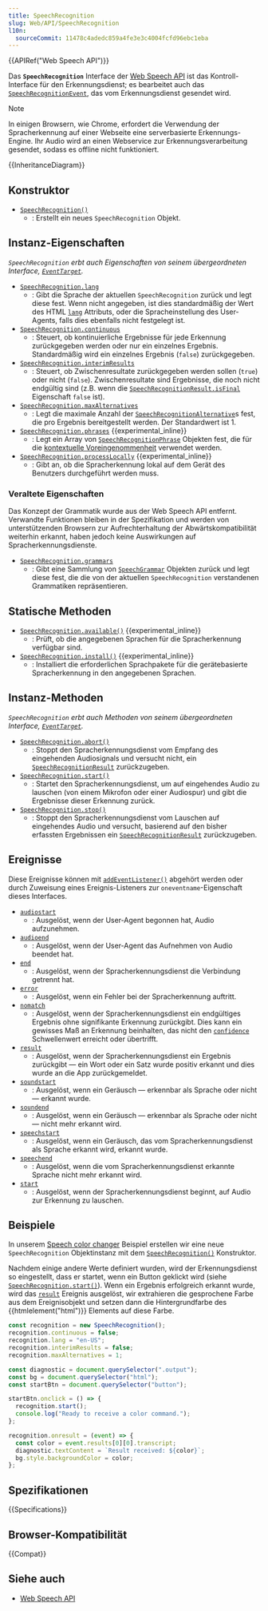 ```yaml
---
title: SpeechRecognition
slug: Web/API/SpeechRecognition
l10n:
  sourceCommit: 11478c4adedc859a4fe3e3c4004fcfd96ebc1eba
---
```


{{APIRef("Web Speech API")}}

Das **`SpeechRecognition`** Interface der [Web Speech API](/de/docs/Web/API/Web_Speech_API) ist das Kontroll-Interface für den Erkennungsdienst; es bearbeitet auch das [`SpeechRecognitionEvent`](/de/docs/Web/API/SpeechRecognitionEvent), das vom Erkennungsdienst gesendet wird.

> [!NOTE]
> In einigen Browsern, wie Chrome, erfordert die Verwendung der Spracherkennung auf einer Webseite eine serverbasierte Erkennungs-Engine. Ihr Audio wird an einen Webservice zur Erkennungsverarbeitung gesendet, sodass es offline nicht funktioniert.

{{InheritanceDiagram}}

## Konstruktor

- [`SpeechRecognition()`](/de/docs/Web/API/SpeechRecognition/SpeechRecognition)
  - : Erstellt ein neues `SpeechRecognition` Objekt.

## Instanz-Eigenschaften

_`SpeechRecognition` erbt auch Eigenschaften von seinem übergeordneten Interface, [`EventTarget`](/de/docs/Web/API/EventTarget)._

- [`SpeechRecognition.lang`](/de/docs/Web/API/SpeechRecognition/lang)
  - : Gibt die Sprache der aktuellen `SpeechRecognition` zurück und legt diese fest. Wenn nicht angegeben, ist dies standardmäßig der Wert des HTML [`lang`](/de/docs/Web/HTML/Reference/Global_attributes/lang) Attributs, oder die Spracheinstellung des User-Agents, falls dies ebenfalls nicht festgelegt ist.
- [`SpeechRecognition.continuous`](/de/docs/Web/API/SpeechRecognition/continuous)
  - : Steuert, ob kontinuierliche Ergebnisse für jede Erkennung zurückgegeben werden oder nur ein einzelnes Ergebnis. Standardmäßig wird ein einzelnes Ergebnis (`false`) zurückgegeben.
- [`SpeechRecognition.interimResults`](/de/docs/Web/API/SpeechRecognition/interimResults)
  - : Steuert, ob Zwischenresultate zurückgegeben werden sollen (`true`) oder nicht (`false`). Zwischenresultate sind Ergebnisse, die noch nicht endgültig sind (z.B. wenn die [`SpeechRecognitionResult.isFinal`](/de/docs/Web/API/SpeechRecognitionResult/isFinal) Eigenschaft `false` ist).
- [`SpeechRecognition.maxAlternatives`](/de/docs/Web/API/SpeechRecognition/maxAlternatives)
  - : Legt die maximale Anzahl der [`SpeechRecognitionAlternative`](/de/docs/Web/API/SpeechRecognitionAlternative)s fest, die pro Ergebnis bereitgestellt werden. Der Standardwert ist 1.
- [`SpeechRecognition.phrases`](/de/docs/Web/API/SpeechRecognition/phrases) {{experimental_inline}}
  - : Legt ein Array von [`SpeechRecognitionPhrase`](/de/docs/Web/API/SpeechRecognitionPhrase) Objekten fest, die für die [kontextuelle Voreingenommenheit](/de/docs/Web/API/Web_Speech_API/Using_the_Web_Speech_API#contextual_biasing_in_speech_recognition) verwendet werden.
- [`SpeechRecognition.processLocally`](/de/docs/Web/API/SpeechRecognition/processLocally) {{experimental_inline}}
  - : Gibt an, ob die Spracherkennung lokal auf dem Gerät des Benutzers durchgeführt werden muss.

### Veraltete Eigenschaften

Das Konzept der Grammatik wurde aus der Web Speech API entfernt. Verwandte Funktionen bleiben in der Spezifikation und werden von unterstützenden Browsern zur Aufrechterhaltung der Abwärtskompatibilität weiterhin erkannt, haben jedoch keine Auswirkungen auf Spracherkennungsdienste.

- [`SpeechRecognition.grammars`](/de/docs/Web/API/SpeechRecognition/grammars)
  - : Gibt eine Sammlung von [`SpeechGrammar`](/de/docs/Web/API/SpeechGrammar) Objekten zurück und legt diese fest, die die von der aktuellen `SpeechRecognition` verstandenen Grammatiken repräsentieren.

## Statische Methoden

- [`SpeechRecognition.available()`](/de/docs/Web/API/SpeechRecognition/available_static) {{experimental_inline}}
  - : Prüft, ob die angegebenen Sprachen für die Spracherkennung verfügbar sind.
- [`SpeechRecognition.install()`](/de/docs/Web/API/SpeechRecognition/install_static) {{experimental_inline}}
  - : Installiert die erforderlichen Sprachpakete für die gerätebasierte Spracherkennung in den angegebenen Sprachen.

## Instanz-Methoden

_`SpeechRecognition` erbt auch Methoden von seinem übergeordneten Interface, [`EventTarget`](/de/docs/Web/API/EventTarget)._

- [`SpeechRecognition.abort()`](/de/docs/Web/API/SpeechRecognition/abort)
  - : Stoppt den Spracherkennungsdienst vom Empfang des eingehenden Audiosignals und versucht nicht, ein [`SpeechRecognitionResult`](/de/docs/Web/API/SpeechRecognitionResult) zurückzugeben.
- [`SpeechRecognition.start()`](/de/docs/Web/API/SpeechRecognition/start)
  - : Startet den Spracherkennungsdienst, um auf eingehendes Audio zu lauschen (von einem Mikrofon oder einer Audiospur) und gibt die Ergebnisse dieser Erkennung zurück.
- [`SpeechRecognition.stop()`](/de/docs/Web/API/SpeechRecognition/stop)
  - : Stoppt den Spracherkennungsdienst vom Lauschen auf eingehendes Audio und versucht, basierend auf den bisher erfassten Ergebnissen ein [`SpeechRecognitionResult`](/de/docs/Web/API/SpeechRecognitionResult) zurückzugeben.

## Ereignisse

Diese Ereignisse können mit [`addEventListener()`](/de/docs/Web/API/EventTarget/addEventListener) abgehört werden oder durch Zuweisung eines Ereignis-Listeners zur `oneventname`-Eigenschaft dieses Interfaces.

- [`audiostart`](/de/docs/Web/API/SpeechRecognition/audiostart_event)
  - : Ausgelöst, wenn der User-Agent begonnen hat, Audio aufzunehmen.
- [`audioend`](/de/docs/Web/API/SpeechRecognition/audioend_event)
  - : Ausgelöst, wenn der User-Agent das Aufnehmen von Audio beendet hat.
- [`end`](/de/docs/Web/API/SpeechRecognition/end_event)
  - : Ausgelöst, wenn der Spracherkennungsdienst die Verbindung getrennt hat.
- [`error`](/de/docs/Web/API/SpeechRecognition/error_event)
  - : Ausgelöst, wenn ein Fehler bei der Spracherkennung auftritt.
- [`nomatch`](/de/docs/Web/API/SpeechRecognition/nomatch_event)
  - : Ausgelöst, wenn der Spracherkennungsdienst ein endgültiges Ergebnis ohne signifikante Erkennung zurückgibt. Dies kann ein gewisses Maß an Erkennung beinhalten, das nicht den [`confidence`](/de/docs/Web/API/SpeechRecognitionAlternative/confidence) Schwellenwert erreicht oder übertrifft.
- [`result`](/de/docs/Web/API/SpeechRecognition/result_event)
  - : Ausgelöst, wenn der Spracherkennungsdienst ein Ergebnis zurückgibt — ein Wort oder ein Satz wurde positiv erkannt und dies wurde an die App zurückgemeldet.
- [`soundstart`](/de/docs/Web/API/SpeechRecognition/soundstart_event)
  - : Ausgelöst, wenn ein Geräusch — erkennbar als Sprache oder nicht — erkannt wurde.
- [`soundend`](/de/docs/Web/API/SpeechRecognition/soundend_event)
  - : Ausgelöst, wenn ein Geräusch — erkennbar als Sprache oder nicht — nicht mehr erkannt wird.
- [`speechstart`](/de/docs/Web/API/SpeechRecognition/speechstart_event)
  - : Ausgelöst, wenn ein Geräusch, das vom Spracherkennungsdienst als Sprache erkannt wird, erkannt wurde.
- [`speechend`](/de/docs/Web/API/SpeechRecognition/speechend_event)
  - : Ausgelöst, wenn die vom Spracherkennungsdienst erkannte Sprache nicht mehr erkannt wird.
- [`start`](/de/docs/Web/API/SpeechRecognition/start_event)
  - : Ausgelöst, wenn der Spracherkennungsdienst beginnt, auf Audio zur Erkennung zu lauschen.

## Beispiele

In unserem [Speech color changer](https://mdn.github.io/dom-examples/web-speech-api/speech-color-changer) Beispiel erstellen wir eine neue `SpeechRecognition` Objektinstanz mit dem [`SpeechRecognition()`](/de/docs/Web/API/SpeechRecognition/SpeechRecognition) Konstruktor.

Nachdem einige andere Werte definiert wurden, wird der Erkennungsdienst so eingestellt, dass er startet, wenn ein Button geklickt wird (siehe [`SpeechRecognition.start()`](/de/docs/Web/API/SpeechRecognition/start)). Wenn ein Ergebnis erfolgreich erkannt wurde, wird das [`result`](/de/docs/Web/API/SpeechRecognition/result_event) Ereignis ausgelöst, wir extrahieren die gesprochene Farbe aus dem Ereignisobjekt und setzen dann die Hintergrundfarbe des {{htmlelement("html")}} Elements auf diese Farbe.

```js
const recognition = new SpeechRecognition();
recognition.continuous = false;
recognition.lang = "en-US";
recognition.interimResults = false;
recognition.maxAlternatives = 1;

const diagnostic = document.querySelector(".output");
const bg = document.querySelector("html");
const startBtn = document.querySelector("button");

startBtn.onclick = () => {
  recognition.start();
  console.log("Ready to receive a color command.");
};

recognition.onresult = (event) => {
  const color = event.results[0][0].transcript;
  diagnostic.textContent = `Result received: ${color}`;
  bg.style.backgroundColor = color;
};
```

## Spezifikationen

{{Specifications}}

## Browser-Kompatibilität

{{Compat}}

## Siehe auch

- [Web Speech API](/de/docs/Web/API/Web_Speech_API)
